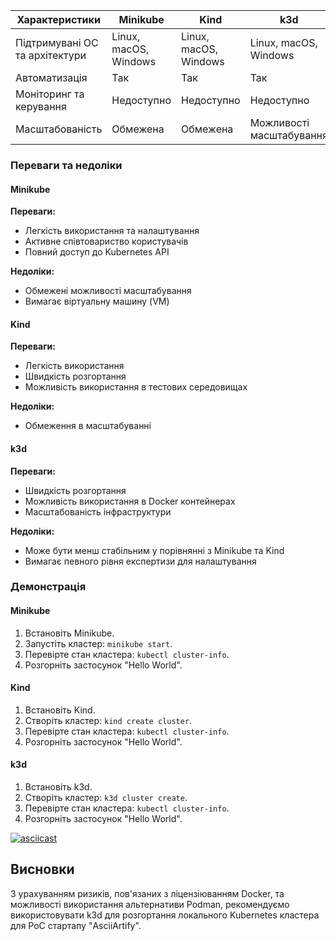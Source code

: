 | Характеристики                              | Minikube                        | Kind                             | k3d                              |
|---------------------------------------------|---------------------------------|----------------------------------|----------------------------------|
| Підтримувані ОС та архітектури               | Linux, macOS, Windows          | Linux, macOS, Windows           | Linux, macOS, Windows           |
| Автоматизація                                | Так                             | Так                              | Так                              |
| Моніторинг та керування                     | Недоступно                      | Недоступно                       | Недоступно                      |
| Масштабованість                              | Обмежена                        | Обмежена                         | Можливості масштабування         |

### Переваги та недоліки

#### Minikube

**Переваги:**
- Легкість використання та налаштування
- Активне співтовариство користувачів
- Повний доступ до Kubernetes API

**Недоліки:**
- Обмежені можливості масштабування
- Вимагає віртуальну машину (VM)

#### Kind

**Переваги:**
- Легкість використання
- Швидкість розгортання
- Можливість використання в тестових середовищах

**Недоліки:**
- Обмеження в масштабуванні

#### k3d

**Переваги:**
- Швидкість розгортання
- Можливість використання в Docker контейнерах
- Масштабованість інфраструктури

**Недоліки:**
- Може бути менш стабільним у порівнянні з Minikube та Kind
- Вимагає певного рівня експертизи для налаштування

### Демонстрація

#### Minikube

1. Встановіть Minikube.
2. Запустіть кластер: `minikube start`.
3. Перевірте стан кластера: `kubectl cluster-info`.
4. Розгорніть застосунок "Hello World".

#### Kind

1. Встановіть Kind.
2. Створіть кластер: `kind create cluster`.
3. Перевірте стан кластера: `kubectl cluster-info`.
4. Розгорніть застосунок "Hello World".

#### k3d

1. Встановіть k3d.
2. Створіть кластер: `k3d cluster create`.
3. Перевірте стан кластера: `kubectl cluster-info`.
4. Розгорніть застосунок "Hello World".

[![asciicast](https://asciinema.org/a/650205.svg)](https://asciinema.org/a/650205)

## Висновки

З урахуванням ризиків, пов'язаних з ліцензіюванням Docker, та можливості використання альтернативи Podman, рекомендуємо використовувати k3d для розгортання локального Kubernetes кластера для PoC стартапу "AsciiArtify".
